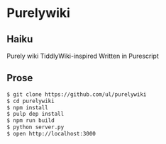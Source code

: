 # Purelywiki

## Haiku

Purely wiki
TiddlyWiki-inspired
Written in Purescript

## Prose

```sh
$ git clone https://github.com/ul/purelywiki
$ cd purelywiki
$ npm install
$ pulp dep install
$ npm run build
$ python server.py
$ open http://localhost:3000
```
